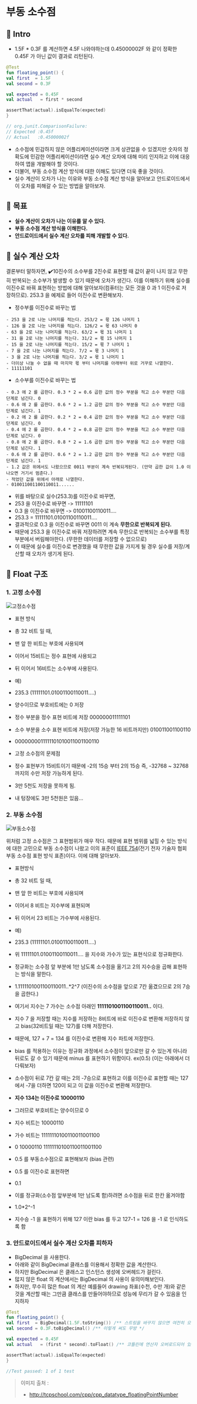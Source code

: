 # 부동 소수점

## 📌 Intro

- 1.5F * 0.3F 를 계산하면 4.5F 나와야하는데 0.45000002F 와 같이 정확한 0.45F 가 아닌 값이 결과로 리턴된다.

``` kotlin
@Test
fun floating_point() {
val first  = 1.5F
val second = 0.3F

val expected = 0.45F
val actual   = first * second

assertThat(actual).isEqualTo(expected)
}

// org.junit.ComparisonFailure: 
// Expected :0.45f
// Actual   :0.45000002f
```

- 소수점에 민감하지 않은 어플리케이션이라면 크게 상관없을 수 있겠지만 숫자의 정확도에 민감한 어플리케이션이라면 실수 계산 오차에 대해 미리 인지하고 이에 대응하여 앱을 개발해야 할 것이다.
- 더불어, 부동 소수점 계산 방식에 대한 이해도 있다면 더욱 좋을 것이다.
- 실수 계산이 오차가 나는 이유와 부동 소수점 계산 방식을 알아보고 안드로이드에서 이 오차를 피해갈 수 있는 방법을 알아보자.

## 📌 목표
- **실수 계산이 오차가 나는 이유를 알 수 있다.**
- **부동 소수점 계산 방식을 이해한다.**
- **안드로이드에서 실수 계산 오차를 피해 개발할 수 있다.**

## 📌 실수 계산 오차

결론부터 말하자면, ✔️10진수의 소수부를 2진수로 표현할 때 값이 끝이 나지 않고 무한히 반복되는 소수부가 발생할 수 있기 때문에 오차가 생긴다.
이를 이해하기 위해 실수를 이진수로 바꿔 표현하는 방법에 대해 알아보자(컴퓨터는 모든 것을 0 과 1 이진수로 저장하므로). 
253.3 을 예제로 들어 이진수로 변환해보자.

- 정수부를 이진수로 바꾸는 법
```
- 253 을 2로 나눈 나머지를 적는다. 253/2 = 몫 126 나머지 1
- 126 을 2로 나눈 나머지를 적는다. 126/2 = 몫 63 나머지 0
- 63 을 2로 나눈 나머지를 적는다. 63/2 = 몫 31 나머지 1
- 31 을 2로 나눈 나머지를 적는다. 31/2 = 몫 15 나머지 1
- 15 을 2로 나눈 나머지를 적는다. 15/2 = 몫 7 나머지 1
- 7 을 2로 나눈 나머지를 적는다. 7/2 = 몫 3 나머지 1
- 3 을 2로 나눈 나머지를 적는다. 3/2 = 몫 1 나머지 1
- 더이상 나눌 수 없을 때 마지막 몫 부터 나머지를 아래부터 위로 거꾸로 나열한다.
- 11111101
```

- 소수부를 이진수로 바꾸는 법
```
- 0.3 에 2 를 곱한다. 0.3 * 2 = 0.6 곱한 값의 정수 부분을 적고 소수 부분만 다음 단계로 넘긴다. 0
- 0.6 에 2 를 곱한다. 0.6 * 2 = 1.2 곱한 값의 정수 부분을 적고 소수 부분만 다음 단계로 넘긴다. 1
- 0.2 에 2 를 곱한다. 0.2 * 2 = 0.4 곱한 값의 정수 부분을 적고 소수 부분만 다음 단계로 넘긴다. 0
- 0.4 에 2 를 곱한다. 0.4 * 2 = 0.8 곱한 값의 정수 부분을 적고 소수 부분만 다음 단계로 넘긴다. 0
- 0.8 에 2 를 곱한다. 0.8 * 2 = 1.6 곱한 값의 정수 부분을 적고 소수 부분만 다음 단계로 넘긴다. 1
- 0.6 에 2 를 곱한다. 0.6 * 2 = 1.2 곱한 값의 정수 부분을 적고 소수 부분만 다음 단계로 넘긴다. 1
- 1.2 값은 위에서도 나왔으므로 0011 부분이 계속 반복되게된다. (만약 곱한 값이 1.0 이 나오면 거기서 멈춘다.)
- 적었던 값을 위에서 아래로 나열한다.
- 010011001100110011......
```

- 위를 바탕으로 실수(253.3)를 이진수로 바꾸면,
- 253 을 이진수로 바꾸면 -> 11111101
- 0.3 을 이진수로 바꾸면 -> 01001100110011....
- 253.3 = 11111101.01001100110011....
- 결과적으로 0.3 을 이진수로 바꾸면 0011 이 계속 **무한으로 반복되게 된다.**
- 때문에 253.3 을 이진수로 바꿔 저장하려면 계속 무한으로 반복되는 소수부를 특정 부분에서 버림해야한다. (무한한 데이터를 저장할 수 없으므로)
- 이 때문에 실수를 이진수로 변경했을 때 무한한 값을 가지게 될 경우 실수를 저장/계산할 때 오차가 생기게 된다.

## 📌 Float 구조

### 1. 고정 소수점

![고정소수점](/Prerequisites/ComputerScience/FloatingPoint/Images/fixed_point_structure.png)

- 표현 방식
- 총 32 비트 일 때,
- 맨 앞 한 비트는 부호에 사용되며
- 이어서 15비트는 정수 표현에 사용되고
- 뒤 이어서 16비트는 소수부에 사용된다.

- 예)
- 235.3 (11111101.01001100110011....)
- 양수이므로 부호비트에는 0 저장
- 정수 부분을 정수 표현 비트에 저장 000000011111101
- 소수 부분을 소수 표현 비트에 저장(저장 가능한 16 비트까지만) 010011001100110
- 0000000011111101010011001100110

- 고정 소수점의 문제점
- 정수 표현부가 15비트이기 때문에 -2의 15승 부터 2의 15승 즉, -32768 ~ 32768 까지의 수만 저장 가능하게 된다.
- 3만 5천도 저장을 못하게 됨.
- 내 텅장에도 3만 5천원은 있음...

### 2. 부동 소수점

![부동소수점](/Prerequisites/ComputerScience/FloatingPoint/Images/floating_point_structure.png)

위처럼 고정 소수점은 그 표현범위가 매우 작다. 때문에 표현 범위를 넓힐 수 있는 방식에 대한 고민으로 부동 소수점이 나왔고 이의 표준이 [IEEE 754](https://en.wikipedia.org/wiki/IEEE_754)(전기 전자 기술자 협회 부동 소수점 표현 방식 표존)이다.
이에 대해 알아보자.

- 표현방식
- 총 32 비트 일 때,
- 맨 앞 한 비트는 부호에 사용되며
- 이어서 8 비트는 지수부에 표현되며
- 뒤 이어서 23 비트는 가수부에 사용된다.

- 예)
- 235.3 (11111101.01001100110011....)
- 위 11111101.01001100110011.... 을 지수와 가수가 있는 표현식으로 정규화한다.
- 정규화는 소수점 앞 부분에 1만 남도록 소수점을 옮기고 2의 지수승을 곱해 표현하는 방식을 말한다.
- 1.1111101001100110011..*2^7 (이진수의 소수점을 앞으로 7칸 옮겼으므로 2의 7승을 곱한다.)
- 여기서 지수는 7 가수는 소수점 아래인 **1111101001100110011..** 이다.
- 지수 7 을 저장할 때는 지수를 저장하는 8비트에 바로 이진수로 변환해 저장하지 않고 bias(32비트일 때는 127)를 더해 저장한다.
- 때문에, 127 + 7 = 134 를 이진수로 변환해 지수 파트에 저장한다.
- bias 를 적용하는 이유는 정규화 과정에서 소수점이 앞으로만 갈 수 있는게 아니라 뒤로도 갈 수 있기 때문에 minus 를 표현하기 위함이다. ex(0.5) (이는 아래에서 더 다뤄보자)
- 소수점이 뒤로 7칸 갈 때는 2의 -7승으로 표현하고 이를 이진수로 표현할 때는 127에서 -7을 더하면 120이 되고 이 값을 이진수로 변환해 저장한다.
- **지수 134는 이진수로 10000110**
- 그러므로 부호비트는 양수이므로 0
- 지수 비트는 10000110
- 가수 비트는 11111110100110011001100
- 0 10000110 11111110100110011001100 
- 0.5 를 부동소수점으로 표현해보자 (bias 관련)
- 0.5 를 이진수로 표현하면 
- 0.1
- 이를 정규화(소수점 앞부분에 1만 남도록 함)하려면 소수점을 뒤로 한칸 옮겨야함
- 1.0*2^-1 
- 지수승 -1 을 표현하기 위해 127 이란 bias 를 두고 127-1 = 126 을 -1 로 인식하도록 함

### 3. 안드로이드에서 실수 계산 오차를 피하자

- BigDecimal 을 사용한다.
- 아래와 같이 BigDecimal 클래스를 이용해서 정확한 값을 계산한다.
- 하지만 BigDecimal 은 클래스고 인스턴스 생성에 오버헤드가 걸린다.
- 많지 않은 float 의 계산에서는 BigDecimal 의 사용이 유의미해보인다.
- 하지만, 무수히 많은 float 의 계산 예를들어 drawing 좌표(수천, 수만 개)와 같은 것을 계산할 때는 그만큼 클래스를 만들어야하므로 성능에 무리가 갈 수 있음을 인지하자

``` kotlin
@Test
fun floating_point() {
val first  = BigDecimal(1.5F.toString()) /** 스트링을 바꾸지 않으면 여전히 오차가 발생한다. */
val second = 0.3F.toBigDecimal() /** 이렇게 써도 무방 */

val expected = 0.45F
val actual   = (first * second).toFloat() /** 코틀린에 연산자 오버로드되어 있음 */

assertThat(actual).isEqualTo(expected)
}

//Test passed: 1 of 1 test
```

> 이미지 출처 : 
> - http://tcpschool.com/cpp/cpp_datatype_floatingPointNumber
